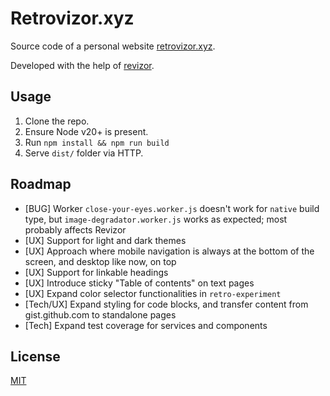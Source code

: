 # Retrovizor.xyz

Source code of a personal website [retrovizor.xyz](https://retrovizor.xyz).

Developed with the help of [revizor](revizor).

## Usage

1. Clone the repo.
2. Ensure Node v20+ is present.
3. Run `npm install && npm run build`
4. Serve `dist/` folder via HTTP.

## Roadmap

* [BUG] Worker `close-your-eyes.worker.js` doesn't work for `native` build type, but `image-degradator.worker.js` works as expected; most probably affects Revizor
* [UX] Support for light and dark themes
* [UX] Approach where mobile navigation is always at the bottom of the screen, and desktop like now, on top
* [UX] Support for linkable headings
* [UX] Introduce sticky "Table of contents" on text pages
* [UX] Expand color selector functionalities in `retro-experiment`
* [Tech/UX] Expand styling for code blocks, and transfer content from gist.github.com to standalone pages
* [Tech] Expand test coverage for services and components

## License

[MIT](License)
